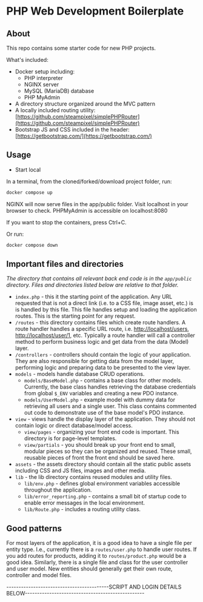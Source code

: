 # PHP Web Development Boilerplate

## About

This repo contains some starter code for new PHP projects.

What's included:

- Docker setup including:
  - PHP interpreter
  - NGINX server
  - MySQL (MariaDB) database
  - PHP MyAdmin
- A directory structure organized around the MVC pattern
- A locally included routing utility: [https://github.com/steampixel/simplePHPRouter](https://github.com/steampixel/simplePHPRouter)
- Bootstrap JS and CSS included in the header: [https://getbootstrap.com/](https://getbootstrap.com/)

## Usage

- Start local

In a terminal, from the cloned/forked/download project folder, run:

```bash
docker compose up
```

NGINX will now serve files in the app/public folder. Visit localhost in your browser to check.
PHPMyAdmin is accessible on localhost:8080

If you want to stop the containers, press Ctrl+C.

Or run:

```bash
docker compose down
```

## Important files and directories

_The directory that contains all relevant back end code is in the `app/public` directory. Files and directories listed below are relative to that folder._

- `index.php` - this it the starting point of the application. Any URL requested that is not a direct link (i.e. to a CSS file, image asset, etc.) is is handled by this file. This file handles setup and loading the application routes. This is the starting point for any request.
- `/routes` - this directory contains files which create route handlers. A route handler handles a specific URL route, i.e. [http://localhost/users](http://localhost/users), [http://localhost/user/1](http://localhost/user/1), etc. Typically a route handler will call a controller method to perform business logic and get data from the data (Model) layer.
- `/controllers` - controllers should contain the logic of your application. They are also responsible for getting data from the model layer, performing logic and preparing data to be presented to the view layer.
- `models` - models handle database CRUD operations.
  - `models/BaseModel.php` - contains a base class for other models. Currently, the base class handles retrieving the database credentials from global `$_ENV` variables and creating a new PDO instance.
  - `models/UserModel.php` - example model with dummy data for retrieving all users and a single user. This class contains commented out code to demonstrate use of the base model's PDO instance.
- `view` - views handle the display layer of the application. They should not contain logic or direct database/model access.
  - `view/pages` - organizing your front end code is important. This directory is for page-level templates.
  - `view/partials` - you should break up your front end to small, modular pieces so they can be organized and reused. These small, reusable pieces of front the front end should be saved here.
- `assets` - the assets directory should contain all the static public assets including CSS and JS files, images and other media.
- `lib` - the lib directory contains reused modules and utility files.
  - `lib/env.php` - defines global environment variables accessible throughout the application.
  - `lib/error_reporting.php` - contains a small bit of startup code to enable error messages in the local environment.
  - `lib/Route.php` - includes a routing utility class.

## Good patterns

For most layers of the application, it is a good idea to have a single file per entity type. I.e., currently there is a `routes/user.php` to handle user routes. If you add routes for products, adding it to `routes/product.php` would be a good idea. Similarly, there is a single file and class for the user controller and user model. New entities should generally get their own route, controller and model files.




------------------------------------------SCRIPT AND LOGIN DETAILS BELOW-------------------------------------------------

